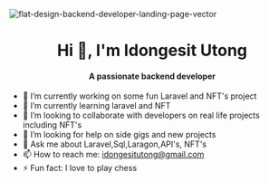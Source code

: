 ![flat-design-backend-developer-landing-page-vector](https://user-images.githubusercontent.com/45596363/189547661-765f5683-6ea5-4447-9895-8ca42c6c7aa2.jpg)

<h1 align="center"> Hi 👋, I'm Idongesit Utong </h1>

<h4 align="center"> A passionate backend developer  </h4>



- 🔭 I’m currently working on some fun Laravel and NFT's project
- 🌱 I’m currently learning laravel and NFT
- 👯 I’m looking to collaborate with developers on real life projects including NFT's
- 🤔 I’m looking for help on side gigs and new projects 
- 💬 Ask me about Laravel,Sql,Laragon,API's, NFT's
- 📫 How to reach me: idongesitutong@gmail.com
- ⚡ Fun fact: I love to play chess
  
 
